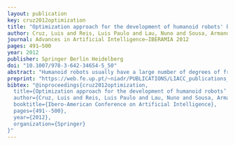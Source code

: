 ```yaml
---
layout: publication
key: cruz2012optimization
title: "Optimization approach for the development of humanoid robots' behaviors"
author: Cruz, Luis and Reis, Luis Paulo and Lau, Nuno and Sousa, Armando
journal: Advances in Artificial Intelligence–IBERAMIA 2012
pages: 491–500
year: 2012
publisher: Springer Berlin Heidelberg
doi: "10.1007/978-3-642-34654-5_50"
abstract: "Humanoid robots usually have a large number of degrees of freedom which turns humanoid control into a very complex problem. Humanoids are used in several RoboCup soccer leagues. In this work, the SimSpark simulator of the Simulation 3D will be used. This paper presents an automatic approach for developing humanoid behaviors based on the development of a generic optimization system. The paper describes the adopted architecture, main design choices and the results achieved with the optimization of a side kick and a forward kick. For both skills, the optimization approach allowed the creation of faster and more powerful and stable behaviors."
preprint: "https://web.fe.up.pt/~niadr/PUBLICATIONS/LIACC_publications_2011_12/pdf/C72_iberamia2012_LC_LPR_NL_AS.pdf"
bibtex: "@inproceedings{cruz2012optimization,
  title={Optimization approach for the development of humanoid robots’ behaviors},
  author={Cruz, Luis and Reis, Luis Paulo and Lau, Nuno and Sousa, Armando},
  booktitle={Ibero-American Conference on Artificial Intelligence},
  pages={491--500},
  year={2012},
  organization={Springer}
}"
---
```

